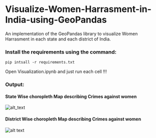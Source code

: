 # Visualize-Women-Harrasment-in-India-using-GeoPandas
An implementation of the GeoPandas library to visualize Women Harrasment in each state and each district of India.



### Install the requirements using the command:
`pip intsall -r requirements.txt`

Open Visualization.ipynb and just run each cell !!!

### Output:

#### State Wise choropleth Map describing Crimes against women
![alt_text](https://github.com/yasersakkaf/Visualize-Women-Harrasment-in-India-using-GeoPandas/blob/master/State_wise.png)

#### District Wise choropleth Map describing Crimes against women
![alt text](https://github.com/yasersakkaf/Visualize-Women-Harrasment-in-India-using-GeoPandas/blob/master/District_wise.png)
